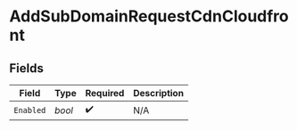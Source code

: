 # AddSubDomainRequestCdnCloudfront


## Fields

| Field              | Type               | Required           | Description        |
| ------------------ | ------------------ | ------------------ | ------------------ |
| `Enabled`          | *bool*             | :heavy_check_mark: | N/A                |